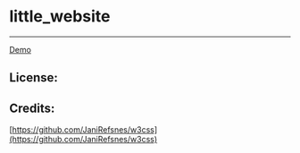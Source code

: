 # little_website

---
[Demo](https://brucelee-kungfu.github.io/little_website/)
## License:
## Credits:
[https://github.com/JaniRefsnes/w3css](https://github.com/JaniRefsnes/w3css)
